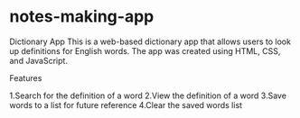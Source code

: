 # notes-making-app
Dictionary App This is a web-based dictionary app that allows users to look up definitions for English words. The app was created using HTML, CSS, and JavaScript. 



Features

1.Search for the definition of a word
2.View the definition of a word
3.Save words to a list for future reference
4.Clear the saved words list
